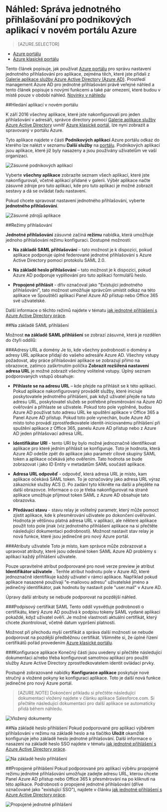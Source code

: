 <properties
    pageTitle="Jednoduchá správa přihlašování pro podnikových aplikací v náhledu Azure Active Directory | Microsoft Azure"
    description="Naučte se spravovat jednotného přihlášení na pro firemní aplikace pomocí služby Azure Active Directory"
    services="active-directory"
    documentationCenter=""
    authors="asmalser"
    manager="femila"
    editor=""/>

<tags
    ms.service="active-directory"
    ms.devlang="na"
    ms.topic="article"
    ms.tgt_pltfrm="na"
    ms.workload="identity"
    ms.date="09/30/2016"
    ms.author="asmalser"/>

# <a name="preview-managing-single-sign-on-for-enterprise-apps-in-the-new-azure-portal"></a>Náhled: Správa jednotného přihlašování pro podnikových aplikací v novém portálu Azure

> [AZURE.SELECTOR]
- [Azure portálu](active-directory-enterprise-apps-manage-sso.md)
- [Azure klasické portálu](active-directory-sso-integrate-saas-apps.md)

Tento článek popisuje, jak používat [Azure portálu](https://portal.azure.com) pro správu nastavení jednotného přihlašování pro aplikace, zejména těch, které jste přidali z [Galerie aplikace služby Azure Active Directory (Azure AD)](active-directory-appssoaccess-whatis.md#get-started-with-the-azure-ad-application-gallery). Prostředí management Azure AD pro jednotné přihlašování právě veřejné náhled a tento článek popisuje s novými funkcemi a také pár omezení, které budou v místě pouze v období náhled. [Novinky v náhledu](active-directory-preview-explainer.md)

##<a name="finding-your-apps-in-the-new-portal"></a>Hledání aplikací v novém portálu

K září 2016 všechny aplikace, které jste nakonfigurovali pro jeden přihlašování v adresáři, správce directory pomocí [Galerie aplikace služby Azure Active Directory](active-directory-appssoaccess-whatis.md#get-started-with-the-azure-ad-application-gallery) uvnitř [Azure klasické portál](https://manage.windowsazure.com), lze nyní zobrazit a spravovaný v portálu Azure.

Tyto aplikace najdete v části **Podnikových aplikací** Azure portálu odkaz do kterého lze nalézt v seznamu **Další služby** na [portálu](https://portal.azure.com). Podnikových aplikací jsou aplikace, které již byly nasazeny a jsou používány uživatelům ve vaší organizaci.

![Zásuvné podnikových aplikací][1]

Vyberte **všechny aplikace** zobrazíte seznam všech aplikací, které jste nakonfigurovali, včetně aplikací přidané v galerii. Výběr aplikace načte zásuvné zdroje pro tuto aplikaci, kde pro tuto aplikaci je možné zobrazit sestavy a dá se ovládat řadu nastavení.

Pokud chcete spravovat nastavení jednotného přihlašování, vyberte **jednotného přihlašování**.

![Zásuvné zdrojů aplikace][2]


##<a name="single-sign-on-modes"></a>Režimy přihlašování

**Jednotné přihlašování** zásuvné začíná **režimu** nabídka, která umožňuje jednoho přihlašování režimu konfiguraci. Dostupné možnosti:

* **Na základě SAML přihlašování** – tato možnost je k dispozici, pokud aplikace podporuje úplné federované jednotné přihlašování s Azure Active Directory pomocí protokolu SAML 2.0.

* **Na základě heslo přihlašování** – tato možnost je k dispozici, pokud Azure AD podporuje vyplňování pro tuto aplikaci formulářů heslo.

* **Propojené přihlásit** - dřív označoval jako "Existující jednotného přihlašování", tato možnost umožňuje správcům umístit odkaz na této aplikace ve Spouštěči aplikací Panel Azure AD přístup nebo Office 365 své uživatelské.

Další informace o těchto režimů najdete v tématu [jak jednotné přihlášení s Azure Active Directory práce](active-directory-appssoaccess-whatis.md#how-does-single-sign-on-with-azure-active-directory-work).


##<a name="saml-based-sign-on"></a>Na základě SAML přihlášení

Možnost **na základě SAML přihlášení** se zobrazí zásuvné, která je rozdělen do čtyři oddílů:

###<a name="domains-and-urls"></a>Adresy URL a domény
Je to, kde všechny podrobnosti o domény a adresy URL aplikace přidají do vašeho adresáře Azure AD. Všechny vstupy požadovat, aby práce přihlašování aplikace se zobrazují přímo na obrazovce, zatímco zaškrtnutím políčka **Zobrazit rozšířená nastavení adresa URL** je možné zobrazit všechny volitelné vstupy. Úplný seznam podporovaných vstupů obsahuje:

* **Přihlaste se na adresu URL** – kde přejde na přihlásit se k této aplikaci. Pokud aplikace nakonfigurovaný provádět služby, které iniciuje poskytovatele jednotného přihlášení, pak když uživatel přejde na tuto adresu URL, poskytovatel služeb se potřebné přesměrování na Azure AD ověřování a přihlaste se uživatele. Pokud toto pole vyplněné, budou Azure AD používat tuto adresu URL ke spuštění aplikace v Office 365 a Panel Azure AD přístup. Pokud toto pole vynechán, bude Azure AD místo toho provádí zprostředkovatele identit-iniciovanému přihlášení při spuštění aplikace z Office 365, panelu Azure AD přístup nebo z Azure AD jeden přihlašovací adresa URL.

* **Identifikátor URI** - tento URI by bylo možné jednoznačně identifikovat aplikace pro které jedním přihlásit se konfiguruje. Toto je hodnota, která Azure AD odešle zpět do aplikace jako parametr cílové skupiny SAML token a aplikace očekává jeho ověřením. Tato hodnota se bude zobrazovat i jako ID Entity v metadatům SAML součástí aplikace.

* **Adresa URL odpověď** - odpověď, která adresa URL je místo, kam aplikace očekává SAML token. To je označovány jako adresa URL výraz zákaznické služby ACS (). Po zadání tyto klikněte na další a přejděte na další obrazovce. Informace o co je třeba nakonfigurovat na straně aplikace umožňuje přijmout token SAML z Azure AD obsahuje tato obrazovka.

* **Předávací stavu** - stavu relay je volitelný parametr, který může pomoct zjistit aplikace, kde k přesměrování uživatele po dokončení ověřování. Hodnota je většinou platná adresa URL v aplikaci, ale některé aplikace použít toto pole jinak (viz jednotného přihlášení aplikace na si přečtěte následující dokumentaci podrobnosti). Možnost nastavit stav relay je nová funkce, které jsou jedinečné pro nový Azure portál.

###<a name="user-attributes"></a>Atributy uživatele
Toto je místo, kam správce může zobrazovat a upravovat atributy, které jsou odeslané token SAML Azure AD problémy s aplikací každý přihlášení uživatele.

Pouze upravitelné atribut podporované pro nové verze preview je atribut **Identifikátor uživatele** . Tenhle atribut hodnotu pole v Azure AD, které jednoznačně identifikuje každý uživatel v rámci aplikace. Například pokud aplikace nasazené používají "e-mailovou adresu" uživatelské jméno a jedinečný identifikátor, pak hodnotu by nastavit pole "user.mail" v Azure AD.

Úpravy další atributy se nebude podporovat na pozdější náhled.

###<a name="saml-signing-certificate"></a>Podpisový certifikát SAML
Tento oddíl vysvětluje podrobnosti o certifikátu, který Azure AD používá k podpisu tokeny SAML vydané aplikaci pokaždé, když uživatel ověří. Je možné vlastnosti aktuální certifikát, který chcete zkontrolovat, včetně datum vypršení platnosti.

Možnost při přechodu myší certifikát a správa další možnosti se nebude podporovat na pozdější předběžnou certifikát. Všimněte si, že úplné řízení certifikátů pořád provedením [Azure klasické portálu](active-directory-sso-certs.md).

###<a name="application-configuration"></a>Konfigurace aplikace
Konečný části jsou uvedeny si přečtěte následující dokumentaci a/nebo třeba konfigurovat samotnou aplikaci pro použití služby Azure Active Directory zprostředkovatelem identit ovládací prvky.

Postupně zobrazované nabídky **Konfigurace aplikace** poskytuje nové stručný a vložené pokyny ke konfiguraci aplikace. Toto je další nová funkce jedinečné pro nový Azure portál.

> [AZURE.NOTE] Dokončení příkladu si přečtěte následující dokumentaci vložený najdete v článku aplikace Salesforce.com. Si přečtěte následující dokumentaci pro další aplikace se automaticky přidá během náhledu.

![Vložený dokumenty][3]

##<a name="password-based-sign-on"></a>Na základě heslo přihlášení
Pokud podporované pro aplikaci výběrem přihlašování v režimu na základě heslo a na tlačítko **Uložit** okamžitě konfiguruje jeho základě heslo jednotné přihlašování. Další informace o nasazení na základě heslo SSO najdete v tématu [jak jednotné přihlášení s Azure Active Directory práce](active-directory-appssoaccess-whatis.md#how-does-single-sign-on-with-azure-active-directory-work).

![Na základě heslo přihlášení][4]


##<a name="linked-sign-on"></a>Propojené přihlášení
Pokud podporované pro aplikaci výběru propojené režimu jednotné přihlašování umožňuje zadejte adresu URL, kterou chcete Panel Azure AD přístup nebo Office 365 k přesměrování na po kliknutí na této aplikace. Podrobnosti o propojené jednotné přihlašování (dříve označované jako "existující SSO"), najdete v článku [jak jednotné přihlášení s Azure Active Directory práce](active-directory-appssoaccess-whatis.md#how-does-single-sign-on-with-azure-active-directory-work).

![Propojené jednotné přihlášení][5]

[1]: ./media/active-directory-enterprise-apps-manage-sso/enterprise-apps-blade.PNG
[2]: ./media/active-directory-enterprise-apps-manage-sso/enterprise-apps-sso-blade.PNG
[3]: ./media/active-directory-enterprise-apps-manage-sso/enterprise-apps-blade-embedded-docs.PNG
[4]: ./media/active-directory-enterprise-apps-manage-sso/enterprise-apps-blade-password-sso.PNG
[5]: ./media/active-directory-enterprise-apps-manage-sso/enterprise-apps-blade-linked-sso.PNG
